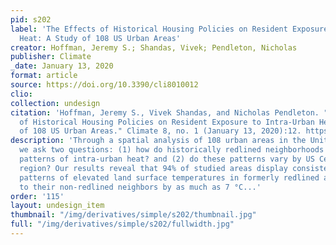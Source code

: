 ```yaml
---
pid: s202
label: 'The Effects of Historical Housing Policies on Resident Exposure to Intra-Urban
  Heat: A Study of 108 US Urban Areas'
creator: Hoffman, Jeremy S.; Shandas, Vivek; Pendleton, Nicholas
publisher: Climate
_date: January 13, 2020
format: article
source: https://doi.org/10.3390/cli8010012
clio:
collection: undesign
citation: 'Hoffman, Jeremy S., Vivek Shandas, and Nicholas Pendleton. "The Effects
  of Historical Housing Policies on Resident Exposure to Intra-Urban Heat: A Study
  of 108 US Urban Areas." Climate 8, no. 1 (January 13, 2020):12. https://doi.org/10.3390/cli8010012.'
description: 'Through a spatial analysis of 108 urban areas in the United States,
  we ask two questions: (1) how do historically redlined neighborhoods relate to current
  patterns of intra-urban heat? and (2) do these patterns vary by US Census Bureau
  region? Our results reveal that 94% of studied areas display consistent city-scale
  patterns of elevated land surface temperatures in formerly redlined areas relative
  to their non-redlined neighbors by as much as 7 °C...'
order: '115'
layout: undesign_item
thumbnail: "/img/derivatives/simple/s202/thumbnail.jpg"
full: "/img/derivatives/simple/s202/fullwidth.jpg"
---
```

